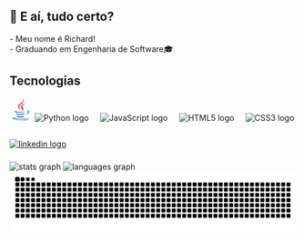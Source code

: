 <h2 align="left">👋 E aí, tudo certo?</h2>

<p align="left">- Meu nome é Richard!<br>- Graduando em Engenharia de Software🎓</p>

<h2 align="left">Tecnologias</h2>

<div align="left">
  <!-- Java -->
  <img src="https://raw.githubusercontent.com/devicons/devicon/master/icons/java/java-original.svg" width="40" height="40" />
  
  <!-- Python -->
  <img src="https://cdn.jsdelivr.net/gh/devicons/devicon/icons/python/python-original.svg" height="40" alt="Python logo" />
  <img width="12" />
  
  <!-- JavaScript -->
  <img src="https://cdn.jsdelivr.net/gh/devicons/devicon/icons/javascript/javascript-original.svg" height="40" alt="JavaScript logo" />
  <img width="12" />
  
  <!-- HTML -->
  <img src="https://cdn.jsdelivr.net/gh/devicons/devicon/icons/html5/html5-original.svg" height="40" alt="HTML5 logo" />
  <img width="12" />
  
  <!-- CSS -->
  <img src="https://cdn.jsdelivr.net/gh/devicons/devicon/icons/css3/css3-original.svg" height="40" alt="CSS3 logo" />
</div>


<h2 align="left"></h2>

###

<div align="left">
  <a href="https://www.linkedin.com/in/richard-reis-da-silva-67785a248/" target="_blank">
    <img src="https://img.shields.io/static/v1?message=LinkedIn&logo=linkedin&label=&color=0077B5&logoColor=white&labelColor=&style=for-the-badge" height="35" alt="linkedin logo"  />
  </a>
</div>

###

<div align="left">
  <img src="https://github-readme-stats.vercel.app/api?username=richxrdreis&hide_title=false&hide_rank=false&show_icons=true&include_all_commits=true&count_private=true&disable_animations=false&theme=react&locale=en&hide_border=false&order=1" height="150" alt="stats graph"  />
  <img src="https://github-readme-stats.vercel.app/api/top-langs?username=richxrdreis&locale=en&hide_title=false&layout=compact&card_width=320&langs_count=5&theme=react&hide_border=false&order=2" height="150" alt="languages graph"  />
</div>

<picture>
<source media="(prefers-color-scheme: dark)" srcset="https://raw.githubusercontent.com/richxrdreis/richxrdreis/output/github-contribution-grid-snake-dark.svg">
<source media="(prefers-color-scheme: light)" srcset="https://raw.githubusercontent.com/richxrdreis/richxrdreis/output/github-contribution-grid-snake-dark.svg">
	<img alt="github contribution grid snake animation" src="https://raw.githubusercontent.com/richxrdreis/richxrdreis/output/github-contribution-grid-snake.svg">
	</picture>
